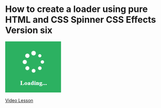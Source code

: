 # How to create a loader using pure HTML and CSS Spinner CSS Effects Version six

<img src="../../img/loader_6.png" alt="loader" />

[Video Lesson](https://www.youtube.com/watch?v=PdNA8ke1uA4)